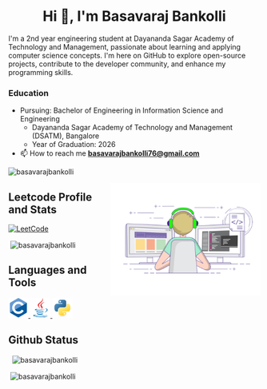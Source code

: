 <h1 align="center">Hi 👋, I'm Basavaraj Bankolli</h1>

 I'm a 2nd year engineering student at Dayananda Sagar Academy of Technology and Management, passionate about learning and applying computer science concepts. 
 I'm here on GitHub to explore open-source projects, contribute to the developer community, and enhance my programming skills.
 ### Education

- Pursuing: Bachelor of Engineering in Information Science and Engineering
  - Dayananda Sagar Academy of Technology and Management (DSATM), Bangalore
  - Year of Graduation: 2026
-   📫 How to reach me **basavarajbankolli76@gmail.com**

<p align="left"> <img src="https://komarev.com/ghpvc/?username=basavarajbankolli&label=Profile%20views&color=0e75b6&style=flat" alt="basavarajbankolli" /> </p>

  
<img align="right" alt="Coding" width="300" src="https://raw.githubusercontent.com/devSouvik/devSouvik/master/gif3.gif">

## Leetcode Profile and Stats
[![LeetCode](https://img.shields.io/badge/LeetCode-Profile-orange?style=flat-square&logo=leetcode)](https://leetcode.com/basavarajbankolli/)
 <p>&nbsp;<img align="center" src="https://leetcard.jacoblin.cool/basavarajbankolli?theme=dark&font=Dongle&show_icons=true&locale=en" alt="basavarajbankolli" /></p>
 
</p> </n> 


## Languages and Tools
<p align="left"> <a href="https://www.cprogramming.com/" target="_blank" rel="noreferrer"> <img src="https://raw.githubusercontent.com/devicons/devicon/master/icons/c/c-original.svg" alt="c" width="40" height="40"/> </a> <a href="https://www.java.com" target="_blank" rel="noreferrer"> <img src="https://raw.githubusercontent.com/devicons/devicon/master/icons/java/java-original.svg" alt="java" width="40" height="40"/> </a> <a href="https://www.python.org" target="_blank" rel="noreferrer"> <img src="https://raw.githubusercontent.com/devicons/devicon/master/icons/python/python-original.svg" alt="python" width="40" height="40"/> </a> </p> </n>

## Github Status
<p>&nbsp; <img align="center" src="https://github-readme-stats.vercel.app/api?username=BasavarajBankolli&theme=dark&show_icons=true&hide_border=false&count_private=true" alt="basavarajbankolli" /></p>

<p>&nbsp;<img align="center" src="https://github-readme-streak-stats.herokuapp.com/?user=BasavarajBankolli&theme=dark&hide_border=false" alt="basavarajbankolli" /></p>

